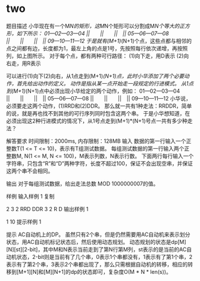 # two

题目描述
小华现在有一个M*N的矩形，这M*N个矩形可以分割成M*N个等大的正方形，如下所示：
01—02—03—04
||　　||　　||　||
05—06—07—08
||　　||　　||　||
09—10—11—12
于是就有(M+1)*(N+1)个点，这些点都与相邻的点之间都有边，长度都为1，最左上角的点是1号，先按照每行依次递增，再按照列，如上图所示。
对于每个点，都有两种可行路径：
(1)向下走，用D表示
(2)向右走，用R表示

可以进行(1)向下(2)向右，从1点走到(M+1)*(N+1)点，此时小华添加了两个必要动作，首先给出动作的定义。
动作是指从某一点开始走一段规定的行进模式。
从1点到(M+1)*(N+1)点中必须出现小华给定的两个动作，例如：
01—02—03—04
||　　||　　||　||
05—06—07—08
||　　||　　||　||
09—10—11—12
小华说，必须要走这两个动作，(1)RRD和(2)DDR。
那么就一共有1种走法：RRDDR，简单的说，就是再也找不到其他的可行序列同时包含这两个串。
于是小华想知道，在必须出现这2种行进模式的情况下，从1号点走到(M+1)*(N+1)号点一共有多少种走法？

解答要求
时间限制：2000ms, 内存限制：128MB
输入
数据的第一行输入一个正整数T(1 <= T <= 10)，表示有T组测试数据。
每组测试数据的第一行输入两个正整数M, N(1 <= M, N <= 100)，M表示列数，N表示行数。
下面两行每行输入一个字符串，只包含“R”和“D”两种字符，长度不超过100，保证不会出现空串，并保证这两个串不会相同。

输出
对于每组测试数据，给出走法总数 MOD 1000000007的值。

样例
输入样例 1 复制

2
3 2
RRD
DDR
3 2
R
D
输出样例 1

1
10
提示样例 1


提示
AC自动机上的DP。
虽然只有2个串，但是仍然需要用AC自动机来表示划分状态，用AC自动机标记状态后，然后使用动态规划。
动态规划的状态是dp[M][N][st][2-bit]，其中M和N表示当前走到了第N行第M列，st表示的是当前的AC自动机状态，2-bit则是当前有了几个串，0表示1个串都没有，1表示有了第1个串，2表示有了第2个串，3表示2个串都出现了，那么只需根据自动机的转移，相应的转移到[M+1][N]和[M][N+1]的dp的状态即可，复杂度O(M * N * len(s))。
